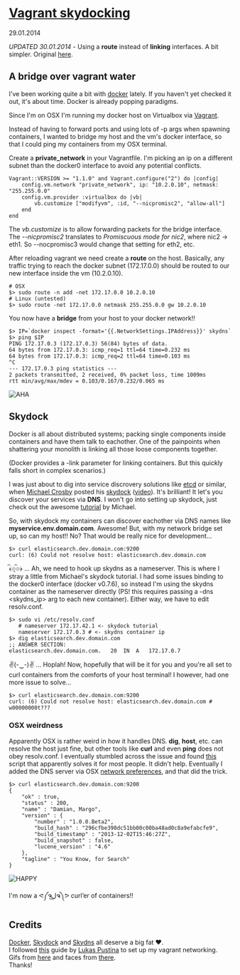 # [Vagrant skydocking](/wwc/vagrant_skydocking.html)
<div class="date">29.01.2014</div>

*UPDATED 30.01.2014* - Using a **route** instead of **linking** interfaces. A bit simpler. Original [here](/wwc/vagrant_skydocking_link.html).

## A bridge over vagrant water

I've been working quite a bit with [docker](http://docker.io) lately. If you haven't yet checked it out, it's about time. Docker is already popping paradigms.

Since I'm on OSX I'm running my docker host on Virtualbox via [Vagrant](http://www.vagrantup.com/).

Instead of having to forward ports and using lots of -p args when spawning containers, I wanted to bridge my host and the vm's docker interface, so that I could ping my containers from my OSX terminal.

Create a **private_network** in your Vagrantfile. I'm picking an ip on a different subnet than the docker0 interface to avoid any potential conflicts.

	Vagrant::VERSION >= "1.1.0" and Vagrant.configure("2") do |config|
		config.vm.network "private_network", ip: "10.2.0.10", netmask: "255.255.0.0"
		config.vm.provider :virtualbox do |vb|
			vb.customize ["modifyvm", :id, "--nicpromisc2", "allow-all"]
		end
	end

The *vb.customize* is to allow forwarding packets for the bridge interface. The *--nicpromisc2* translates to *Promiscuous mode for nic2*, where nic2 -> eth1. So --nocpromisc3 would change that setting for eth2, etc.

After reloading vagrant we need create a **route** on the host. Basically, any traffic trying to reach the docker subnet (172.17.0.0) should be routed to our new interface inside the vm (10.2.0.10).

	# OSX
	$> sudo route -n add -net 172.17.0.0 10.2.0.10
	# Linux (untested)
	$> sudo route -net 172.17.0.0 netmask 255.255.0.0 gw 10.2.0.10
	
You now have a **bridge** from your host to your docker network!!

	$> IP=`docker inspect -format='{{.NetworkSettings.IPAddress}}' skydns`
	$> ping $IP
	PING 172.17.0.3 (172.17.0.3) 56(84) bytes of data.
	64 bytes from 172.17.0.3: icmp_req=1 ttl=64 time=0.232 ms
	64 bytes from 172.17.0.3: icmp_req=2 ttl=64 time=0.103 ms
	^C
	--- 172.17.0.3 ping statistics ---
	2 packets transmitted, 2 received, 0% packet loss, time 1009ms
	rtt min/avg/max/mdev = 0.103/0.167/0.232/0.065 ms

![AHA](https://raw2.github.com/jglovier/gifs/gh-pages/aha/aha.gif)

## Skydock

Docker is all about distributed systems; packing single components inside containers and have them talk to eachother. One of the painpoints when shattering your monolith is linking all those loose components together.

(Docker provides a -link parameter for linking containers. But this quickly falls short in complex scenarios.)

I was just about to dig into service discrovery solutions like [etcd](https://github.com/coreos/etcd) or similar, when [Michael Crosby](http://crosbymichael.com/) posted his [skydock](https://github.com/crosbymichael/skydock) ([video](https://www.youtube.com/watch?v=Nw42q1ofrV0)). It's brilliant! It let's you discover your services via **DNS**. I won't go into setting up skydock, just check out the awesome [tutorial](https://github.com/crosbymichael/skydock) by Michael.

So, with skydock my containers can discover eachother via DNS names like **myservice.env.domain.com**. Awesome! But, with my network bridge set up, so can my host!! No? That would be really nice for development...

	$> curl elasticsearch.dev.domain.com:9200
	curl: (6) Could not resolve host: elasticsearch.dev.domain.com

﴾͡๏̯͡๏﴿ ... Ah, we need to hook up skydns as a nameserver. This is where I stray a little from Michael's skydock tutorial. I had some issues binding to the docker0 interface (docker v0.7.6), so instead I'm using the skydns container as the nameserver directly (PS! this requires passing a -dns <skydns_ip> arg to each new container). Either way, we have to edit resolv.conf.

	$> sudo vi /etc/resolv.conf
	   # nameserver 172.17.42.1 <- skydock tutorial
	   nameserver 172.17.0.3 # <- skydns container ip
	$> dig elasticsearch.dev.domain.com
	;; ANSWER SECTION:
	elasticsearch.dev.domain.com.	20	IN	A	172.17.0.7

✌(-‿-)✌ ... Hoplah! Now, hopefully that will be it for you and you're all set to curl containers from the comforts of your host terminal! I however, had one more issue to solve...

	$> curl elasticsearch.dev.domain.com:9200
	curl: (6) Could not resolve host: elasticsearch.dev.domain.com # w00000000t???

### OSX weirdness

Apparently OSX is rather weird in how it handles DNS. **dig**, **host**, etc. can resolve the host just fine, but other tools like **curl** and even **ping** does not obey resolv.conf. I eventually stumbled across the issue and found [this](https://github.com/michthom/AlwaysAppendSearchDomains) script that apparently solves it for most people. It didn't help. Eventually I added the DNS server via OSX [network preferences](http://support.apple.com/kb/PH14159), and that did the trick.

	$> curl elasticsearch.dev.domain.com:9200
	{
  		"ok" : true,
  		"status" : 200,
  		"name" : "Damian, Margo",
  		"version" : {
    		"number" : "1.0.0.Beta2",
    		"build_hash" : "296cfbe390dc51bb00c00ba48ad0c8a9efabcfe9",
    		"build_timestamp" : "2013-12-02T15:46:27Z",
    		"build_snapshot" : false,
    		"lucene_version" : "4.6"
  		},
  		"tagline" : "You Know, for Search"
	}

![HAPPY](http://i0.kym-cdn.com/profiles/icons/big/000/055/347/1313845263510.gif)

I'm now a ᕙ༼ຈل͜ຈ༽ᕗ curl’er of containers!!

## Credits

[Docker](http://docker.io), [Skydock](https://github.com/crosbymichael/skydock) and [Skydns](https://github.com/skynetservices/skydns) all deserve a big fat ♥.  
I followed [this](https://blog.codecentric.de/en/2014/01/docker-networking-made-simple-3-ways-connect-lxc-containers/) guide by [Lukas Pustina](https://twitter.com/drivebytesting) to set up my vagrant networking.  
Gifs from [here](https://github.com/jglovier/gifs) and faces from [there](https://github.com/maxogden/cool-ascii-faces).  
Thanks!